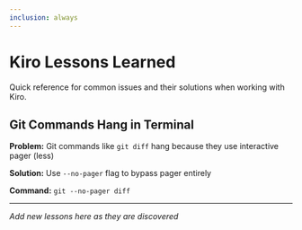 ```yaml
---
inclusion: always
---
```


# Kiro Lessons Learned

Quick reference for common issues and their solutions when working with Kiro.

## Git Commands Hang in Terminal

**Problem:** Git commands like `git diff` hang because they use interactive pager (less)

**Solution:** Use `--no-pager` flag to bypass pager entirely

**Command:** `git --no-pager diff`

---

*Add new lessons here as they are discovered*